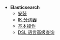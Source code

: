 * **Elasticsearch**
  * [安装](elastic-stack/)
  * [IK 分词器](elastic-stack/IK-分词器.md)
  * [基本操作](elastic-stack/基本操作.md)
  * [DSL 语言高级查询](elastic-stack/DSL-语言高级查询.md)

